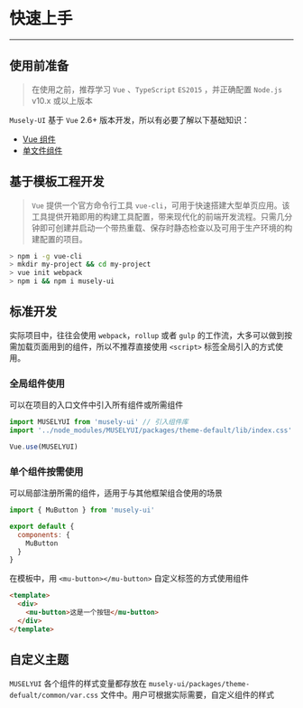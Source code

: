 # 快速上手

---

## 使用前准备

> 在使用之前，推荐学习 `Vue` 、`TypeScript` `ES2015` ，并正确配置 `Node.js` v10.x 或以上版本

`Musely-UI` 基于 `Vue` 2.6+ 版本开发，所以有必要了解以下基础知识：

- [Vue 组件](https://cn.vuejs.org/v2/guide/components.html)
- [单文件组件](https://cn.vuejs.org/v2/guide/single-file-components.html)

## 基于模板工程开发

> `Vue` 提供一个官方命令行工具 `vue-cli`，可用于快速搭建大型单页应用。该工具提供开箱即用的构建工具配置，带来现代化的前端开发流程。只需几分钟即可创建并启动一个带热重载、保存时静态检查以及可用于生产环境的构建配置的项目。

```bash
> npm i -g vue-cli
> mkdir my-project && cd my-project
> vue init webpack
> npm i && npm i musely-ui
```

## 标准开发

实际项目中，往往会使用 `webpack`，`rollup` 或者 `gulp` 的工作流，大多可以做到按需加载页面用到的组件，所以不推荐直接使用 `<script>` 标签全局引入的方式使用。

### 全局组件使用

可以在项目的入口文件中引入所有组件或所需组件

```js
import MUSELYUI from 'musely-ui' // 引入组件库
import '../node_modules/MUSELYUI/packages/theme-default/lib/index.css' // 引入样式库

Vue.use(MUSELYUI)
```

### 单个组件按需使用

可以局部注册所需的组件，适用于与其他框架组合使用的场景

```js
import { MuButton } from 'musely-ui'

export default {
  components: {
    MuButton
  }
}
```

在模板中，用 `<mu-button></mu-button>` 自定义标签的方式使用组件

```html
<template>
  <div>
    <mu-button>这是一个按钮</mu-button>
  </div>
</template>
```

## 自定义主题

`MUSELYUI` 各个组件的样式变量都存放在 `musely-ui/packages/theme-defualt/common/var.css` 文件中。用户可根据实际需要，自定义组件的样式
